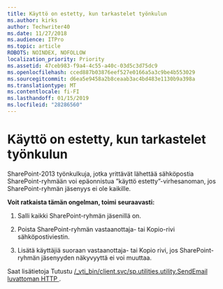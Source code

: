 ```yaml
---
title: Käyttö on estetty, kun tarkastelet työnkulun
ms.author: kirks
author: Techwriter40
ms.date: 11/27/2018
ms.audience: ITPro
ms.topic: article
ROBOTS: NOINDEX, NOFOLLOW
localization_priority: Priority
ms.assetid: 47ceb983-f9a4-4c55-a40c-03d5c3d75dc9
ms.openlocfilehash: cced887b03876eef527e0166a5a3c9be4b553029
ms.sourcegitcommit: d6ea5e9458a2b8ceaab3ac4bd483e1130b9a398a
ms.translationtype: MT
ms.contentlocale: fi-FI
ms.lasthandoff: 01/15/2019
ms.locfileid: "28286560"
---
```

# <a name="access-denied-when-viewing-a-workflow"></a>Käyttö on estetty, kun tarkastelet työnkulun

SharePoint-2013 työnkulkuja, jotka yrittävät lähettää sähköpostia SharePoint-ryhmään voi epäonnistua ”käyttö estetty”-virhesanoman, jos SharePoint-ryhmän jäsenyys ei ole kaikille.
  
 **Voit ratkaista tämän ongelman, toimi seuraavasti:**
  
 1. Salli kaikki SharePoint-ryhmän jäsenillä on. 
  
 2. Poista SharePoint-ryhmän vastaanottaja- tai Kopio-rivi sähköpostiviestin. 
  
 3. Lisätä käyttäjiä suoraan vastaanottaja- tai Kopio rivi, jos SharePoint-ryhmän jäsenyyden näkyvyyttä ei voi muuttaa. 
  
Saat lisätietoja Tutustu [/_vti_bin/client.svc/sp.utilities.utility.SendEmail luvattoman HTTP ](https://go.microsoft.com/fwlink/?linkid=2044694&amp;clcid=0x409).
  

